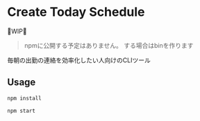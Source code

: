 # Create Today Schedule

🚧WIP🚧

>npmに公開する予定はありません。
>する場合はbinを作ります

毎朝の出勤の連絡を効率化したい人向けのCLIツール


## Usage

```bash
npm install

npm start
```


